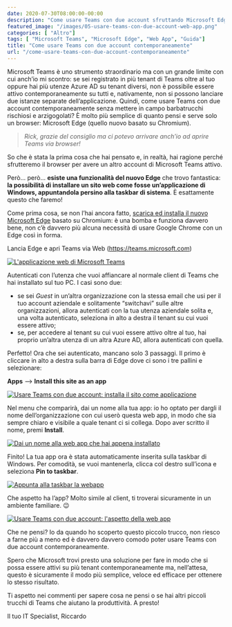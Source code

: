 ```yaml
---
date: 2020-07-30T08:00:00-00:00
description: "Come usare Teams con due account sfruttando Microsoft Edge e la sua capacità di installare siti web come fossero delle app."
featured_image: "/images/05-usare-teams-con-due-account-web-app.png"
categories: [ "Altro"]
tags: [ "Microsoft Teams", "Microsoft Edge", "Web App", "Guida"]
title: "Come usare Teams con due account contemporaneamente"
url: "/come-usare-teams-con-due-account-contemporaneamente"
---
```

Microsoft Teams è uno strumento straordinario ma con un grande limite con cui anch’io mi scontro: se sei registrato in più tenant di Teams oltre al tuo oppure hai più utenze Azure AD su tenant diversi, non è possibile essere attivo contemporaneamente su tutti e, nativamente, non si possono lanciare due istanze separate dell’applicazione. Quindi, come usare Teams con due account contemporaneamente senza mettere in campo barbatrucchi rischiosi e arzigogolati? È molto più semplice di quanto pensi e serve solo un browser: Microsoft Edge (quello nuovo basato su Chromium).

> *Rick, grazie del consiglio ma ci potevo arrivare anch’io ad aprire Teams via browser!*

So che è stata la prima cosa che hai pensato e, in realtà, hai ragione perché sfrutteremo il browser per avere un altro account di Microsoft Teams attivo.

Però... però... **esiste una funzionalità del nuovo Edge** che trovo fantastica: **la possibilità di installare un sito web come fosse un’applicazione di Windows, appuntandola persino alla taskbar di sistema**. È esattamente questo che faremo!

Come prima cosa, se non l’hai ancora fatto, [scarica ed installa il nuovo Microsoft Edge](https://www.microsoft.com/en-us/edge) basato su Chromium: è una bomba e funziona davvero bene, non c’è davvero più alcuna necessità di usare Google Chrome con un Edge così in forma.

Lancia Edge e apri Teams via Web (https://teams.microsoft.com)

[![L'applicazione web di Microsoft Teams](/images/01-usare-teams-con-due-account-edge-home.png)](/images/01-usare-teams-con-due-account-edge-home.png)

Autenticati con l’utenza che vuoi affiancare al normale client di Teams che hai installato sul tuo PC. I casi sono due:
- se sei *Guest* in un’altra organizzazione con la stessa email che usi per il tuo account aziendale e solitamente “switchavi” sulle altre organizzazioni, allora autenticati con la tua utenza aziendale solita e, una volta autenticato, seleziona in alto a destra il tenant su cui vuoi essere attivo;
- se, per accedere al tenant su cui vuoi essere attivo oltre al tuo, hai proprio un’altra utenza di un altra Azure AD, allora autenticati con quella.

Perfetto! Ora che sei autenticato, mancano solo 3 passaggi.
Il primo è cliccare in alto a destra sulla barra di Edge dove ci sono i tre pallini e selezionare:

**Apps** –> **Install this site as an app**

[![Usare Teams con due account: installa il sito come applicazione](/images/02-usare-teams-con-due-account-install-as-an-app.png)](/images/02-usare-teams-con-due-account-install-as-an-app.png)

Nel menu che comparirà, dai un nome alla tua app: io ho optato per dargli il nome dell’organizzazione con cui userò questa web app, in modo che sia sempre chiaro e visibile a quale tenant ci si collega. Dopo aver scritto il nome, premi **Install**.

[![Dai un nome alla web app che hai appena installato](/images/03-usare-teams-con-due-account-app-name.png)](/images/03-usare-teams-con-due-account-app-name.png)

Finito! La tua app ora è stata automaticamente inserita sulla taskbar di Windows. Per comodità, se vuoi mantenerla, clicca col destro sull’icona e seleziona **Pin to taskbar**.

[![Appunta alla taskbar la webapp](/images/04-usare-teams-con-due-account-pin-to-taskbar.png)](/images/04-usare-teams-con-due-account-pin-to-taskbar.png)

Che aspetto ha l’app? Molto simile al client, ti troverai sicuramente in un ambiente familiare. 😉

[![Usare Teams con due account: l'aspetto della web app](/images/05-usare-teams-con-due-account-web-app.png)](/images/05-usare-teams-con-due-account-web-app.png)

Che ne pensi? Io da quando ho scoperto questo piccolo trucco, non riesco a farne più a meno ed è davvero davvero comodo poter usare Teams con due account contemporaneamente.

Spero che Microsoft trovi presto una soluzione per fare in modo che si possa essere attivi su più tenant contemporaneamente ma, nell’attesa, questo è sicuramente il modo più semplice, veloce ed efficace per ottenere lo stesso risultato.

Ti aspetto nei commenti per sapere cosa ne pensi o se hai altri piccoli trucchi di Teams che aiutano la produttività. A presto!

Il tuo IT Specialist, Riccardo
